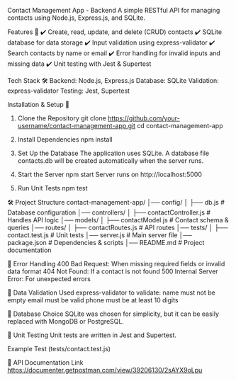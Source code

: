 Contact Management App - Backend 
A simple RESTful API for managing contacts using Node.js, Express.js, and SQLite.

Features 🚀
✔️ Create, read, update, and delete (CRUD) contacts
✔️ SQLite database for data storage
✔️ Input validation using express-validator
✔️ Search contacts by name or email
✔️ Error handling for invalid inputs and missing data
✔️ Unit testing with Jest & Supertest

Tech Stack 🛠️
Backend: Node.js, Express.js
Database: SQLite
Validation: express-validator
Testing: Jest, Supertest


Installation & Setup 🔧
1. Clone the Repository
git clone https://github.com/your-username/contact-management-app.git
cd contact-management-app

2. Install Dependencies
npm install

3. Set Up the Database
The application uses SQLite. A database file contacts.db will be created automatically when the server runs.

4. Start the Server
npm start
Server runs on http://localhost:5000

5. Run Unit Tests
npm test


🛠 Project Structure
contact-management-app/
│── config/
│   ├── db.js          # Database configuration
│── controllers/
│   ├── contactController.js  # Handles API logic
│── models/
│   ├── contactModel.js  # Contact schema & queries
│── routes/
│   ├── contactRoutes.js  # API routes
│── tests/
│   ├── contact.test.js  # Unit tests
│── server.js  # Main server file
│── package.json  # Dependencies & scripts
│── README.md  # Project documentation



📌 Error Handling
400 Bad Request: When missing required fields or invalid data format
404 Not Found: If a contact is not found
500 Internal Server Error: For unexpected errors

📌 Data Validation
Used express-validator to validate:
name must not be empty
email must be valid
phone must be at least 10 digits

📌 Database Choice
SQLite was chosen for simplicity, but it can be easily replaced with MongoDB or PostgreSQL.

🧪 Unit Testing
Unit tests are written in Jest and Supertest.

Example Test (tests/contact.test.js)


📡 API Documentation Link https://documenter.getpostman.com/view/39206130/2sAYX9oLpu